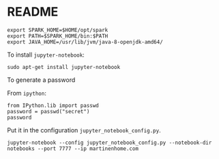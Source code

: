 # README

```
export SPARK_HOME=$HOME/opt/spark
export PATH=$SPARK_HOME/bin:$PATH
export JAVA_HOME=/usr/lib/jvm/java-8-openjdk-amd64/
```


To install `jupyter-notebook`:

```
sudo apt-get install jupyter-notebook
```

To generate a password

From `ipython`:

```
from IPython.lib import passwd
password = passwd("secret")
password
```

Put it in the configuration `jupyter_notebook_config.py`.

```
jupyter-notebook --config jupyter_notebook_config.py --notebook-dir notebooks --port 7777 --ip martinenhome.com
```

